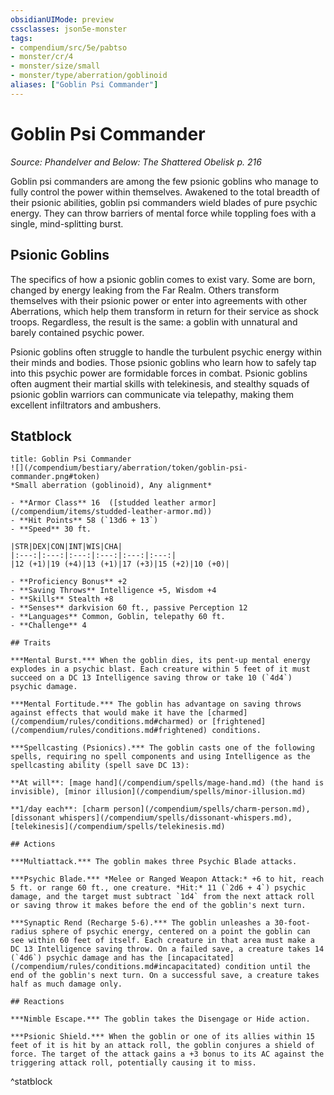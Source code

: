 ```yaml
---
obsidianUIMode: preview
cssclasses: json5e-monster
tags:
- compendium/src/5e/pabtso
- monster/cr/4
- monster/size/small
- monster/type/aberration/goblinoid
aliases: ["Goblin Psi Commander"]
---
```

# Goblin Psi Commander
*Source: Phandelver and Below: The Shattered Obelisk p. 216*  

Goblin psi commanders are among the few psionic goblins who manage to fully control the power within themselves. Awakened to the total breadth of their psionic abilities, goblin psi commanders wield blades of pure psychic energy. They can throw barriers of mental force while toppling foes with a single, mind-splitting burst.

## Psionic Goblins

The specifics of how a psionic goblin comes to exist vary. Some are born, changed by energy leaking from the Far Realm. Others transform themselves with their psionic power or enter into agreements with other Aberrations, which help them transform in return for their service as shock troops. Regardless, the result is the same: a goblin with unnatural and barely contained psychic power.

Psionic goblins often struggle to handle the turbulent psychic energy within their minds and bodies. Those psionic goblins who learn how to safely tap into this psychic power are formidable forces in combat. Psionic goblins often augment their martial skills with telekinesis, and stealthy squads of psionic goblin warriors can communicate via telepathy, making them excellent infiltrators and ambushers.

## Statblock

```ad-statblock
title: Goblin Psi Commander
![](/compendium/bestiary/aberration/token/goblin-psi-commander.png#token)
*Small aberration (goblinoid), Any alignment*

- **Armor Class** 16  ([studded leather armor](/compendium/items/studded-leather-armor.md))
- **Hit Points** 58 (`13d6 + 13`)
- **Speed** 30 ft.

|STR|DEX|CON|INT|WIS|CHA|
|:---:|:---:|:---:|:---:|:---:|:---:|
|12 (+1)|19 (+4)|13 (+1)|17 (+3)|15 (+2)|10 (+0)|

- **Proficiency Bonus** +2
- **Saving Throws** Intelligence +5, Wisdom +4
- **Skills** Stealth +8
- **Senses** darkvision 60 ft., passive Perception 12
- **Languages** Common, Goblin, telepathy 60 ft.
- **Challenge** 4

## Traits

***Mental Burst.*** When the goblin dies, its pent-up mental energy explodes in a psychic blast. Each creature within 5 feet of it must succeed on a DC 13 Intelligence saving throw or take 10 (`4d4`) psychic damage.

***Mental Fortitude.*** The goblin has advantage on saving throws against effects that would make it have the [charmed](/compendium/rules/conditions.md#charmed) or [frightened](/compendium/rules/conditions.md#frightened) conditions.

***Spellcasting (Psionics).*** The goblin casts one of the following spells, requiring no spell components and using Intelligence as the spellcasting ability (spell save DC 13):

**At will**: [mage hand](/compendium/spells/mage-hand.md) (the hand is invisible), [minor illusion](/compendium/spells/minor-illusion.md)

**1/day each**: [charm person](/compendium/spells/charm-person.md), [dissonant whispers](/compendium/spells/dissonant-whispers.md), [telekinesis](/compendium/spells/telekinesis.md)

## Actions

***Multiattack.*** The goblin makes three Psychic Blade attacks.

***Psychic Blade.*** *Melee or Ranged Weapon Attack:* +6 to hit, reach 5 ft. or range 60 ft., one creature. *Hit:* 11 (`2d6 + 4`) psychic damage, and the target must subtract `1d4` from the next attack roll or saving throw it makes before the end of the goblin's next turn.

***Synaptic Rend (Recharge 5-6).*** The goblin unleashes a 30-foot-radius sphere of psychic energy, centered on a point the goblin can see within 60 feet of itself. Each creature in that area must make a DC 13 Intelligence saving throw. On a failed save, a creature takes 14 (`4d6`) psychic damage and has the [incapacitated](/compendium/rules/conditions.md#incapacitated) condition until the end of the goblin's next turn. On a successful save, a creature takes half as much damage only.

## Reactions

***Nimble Escape.*** The goblin takes the Disengage or Hide action.

***Psionic Shield.*** When the goblin or one of its allies within 15 feet of it is hit by an attack roll, the goblin conjures a shield of force. The target of the attack gains a +3 bonus to its AC against the triggering attack roll, potentially causing it to miss.
```
^statblock